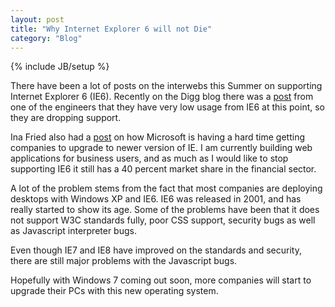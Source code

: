 ```yaml
---
layout: post
title: "Why Internet Explorer 6 will not Die"
category: "Blog"
---
```

{% include JB/setup %}

There have been a lot of posts on the interwebs this Summer on supporting Internet Explorer 6 (IE6). Recently on the Digg blog there was a [post](http://blog.digg.com/?p=878) from one of the engineers that they have very low usage from IE6 at this point, so they are dropping support.

Ina Fried also had a [post](http://news.cnet.com/8301-13860_3-10309072-56.html?tag=mncol) on how Microsoft is having a hard time getting companies to upgrade to newer version of IE. I am currently building web applications for business users, and as much as I would like to stop supporting IE6 it still has a 40 percent market share in the financial sector.

A lot of the problem stems from the fact that most companies are deploying desktops with Windows XP and IE6\. IE6 was released in 2001, and has really started to show its age. Some of the problems have been that it does not support W3C standards fully, poor CSS support, security bugs as well as Javascript interpreter bugs.

Even though IE7 and IE8 have improved on the standards and security, there are still major problems with the Javascript bugs.

Hopefully with Windows 7 coming out soon, more companies will start to upgrade their PCs with this new operating system.